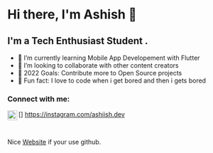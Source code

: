 # Hi there, I'm Ashish 👋
## I'm a Tech Enthusiast Student .
- 🌱 I’m currently learning Mobile App Developement with Flutter 
- 👯 I’m looking to collaborate with other content creators 
- 🥅 2022 Goals: Contribute more to Open Source projects 
- 👀 Fun fact: I love to code when i get bored and then i gets bored 

### Connect with me:
[<img align="left" alt="codeSTACKr | Instagram" width="22px" src="https://cdn.jsdelivr.net/npm/simple-icons@v3/icons/instagram.svg" />] https://instagram.com/ashiish.dev

<br />

Nice [Website](https://downgit.github.io/#/home) if your use github.

<!---
ashhiish/ashhiish is a ✨ special ✨ repository because its `README.md` (this file) appears on your GitHub profile.
You can click the Preview link to take a look at your changes.
--->
